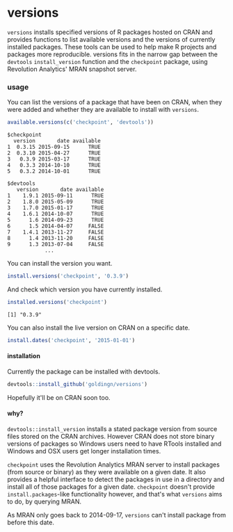 # versions

`versions` installs specified versions of R packages hosted on CRAN and provides
functions to list available versions and the versions of currently installed
packages. These tools can be used to help make R projects and packages more
reproducible. versions fits in the narrow gap between the `devtools`
`install_version` function and the `checkpoint` package, using Revolution
Analytics' MRAN snapshot server.

### usage

You can list the versions of a package that have been on CRAN,
when they were added and whether they are available to install with `versions`.

```r
available.versions(c('checkpoint', 'devtools'))
```
```
$checkpoint
  version       date available
1  0.3.15 2015-09-15      TRUE
2  0.3.10 2015-04-27      TRUE
3   0.3.9 2015-03-17      TRUE
4   0.3.3 2014-10-10      TRUE
5   0.3.2 2014-10-01      TRUE

$devtools
   version       date available
1    1.9.1 2015-09-11      TRUE
2    1.8.0 2015-05-09      TRUE
3    1.7.0 2015-01-17      TRUE
4    1.6.1 2014-10-07      TRUE
5      1.6 2014-09-23      TRUE
6      1.5 2014-04-07     FALSE
7    1.4.1 2013-11-27     FALSE
8      1.4 2013-11-20     FALSE
9      1.3 2013-07-04     FALSE
            ...
```

You can install the version you want.

```r
install.versions('checkpoint', '0.3.9')
```

And check which version you have currently installed.

```r
installed.versions('checkpoint')
```
`[1] "0.3.9"`

You can also install the live version on CRAN on a specific date.

```r
install.dates('checkpoint', '2015-01-01')
```

#### installation

Currently the package can be installed with devtools.

```r
devtools::install_github('goldingn/versions')
```

Hopefully it'll be on CRAN soon too.


#### why?

`devtools::install_version` installs a stated package version from source files
stored on the CRAN archives. However CRAN does not store binary versions of
packages so Windows users need to have RTools installed and Windows and OSX
users get longer installation times.

`checkpoint` uses the Revolution Analytics MRAN server to install packages (from
source or binary) as they were available on a given date. It also provides a
helpful interface to detect the packages in use in a directory and install all
of those packages for a given date. `checkpoint` doesn't provide
`install.packages`-like functionality however, and that's what `versions` aims
to do, by querying MRAN.

As MRAN only goes back to 2014-09-17, `versions` can't install package from
before this date.
